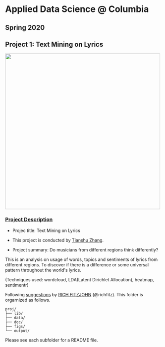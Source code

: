 # Applied Data Science @ Columbia
## Spring 2020
## Project 1: Text Mining on Lyrics

<img src="figs/title1.jpeg" width="500">

### [Project Description](doc/)

+ Projec title: Text Mining on Lyrics

+ This project is conducted by [Tianshu Zhang](https://www.linkedin.com/in/tianshu-zhang-chasel/).

+ Project summary: Do musicians from different regions think differently?

This is an analysis on usage of words, topics and sentiments of lyrics from different regions. To discover if there is a difference or some universal pattern throughout the world's lyrics.

(Techniques used: wordcloud, LDA(Latent Dirichlet Allocation), heatmap, sentimentr)

Following [suggestions](http://nicercode.github.io/blog/2013-04-05-projects/) by [RICH FITZJOHN](http://nicercode.github.io/about/#Team) (@richfitz). This folder is orgarnized as follows.

```
proj/
├── lib/
├── data/
├── doc/
├── figs/
└── output/
```

Please see each subfolder for a README file.
